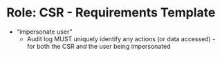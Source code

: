
# Role: CSR - Requirements Template


- “impersonate user”
  + Audit log MUST uniquely identify any actions (or data accessed) - for both the CSR and the user being impersonated
